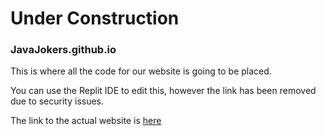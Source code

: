 # Under Construction

### JavaJokers.github.io

This is where all the code for our website is going to be placed.  

You can use the Replit IDE to edit this, however the link has been removed due to security issues.

The link to the actual website is [here](javajokers.github.io)
